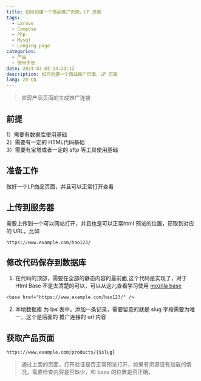 ```yaml
---
title: 如何创建一个商品推广页面，LP 页面
tags:
  - Larave
  - Compose
  - Php
  - Mysql
  - Langing page
categories:
  - 产品
  - 使用手册
date: 2024-03-03 14:23:12
description: 如何创建一个商品推广页面，LP 页面
lang: zh-CN
---
```


> 实现产品页面的生成推广连接

## 前提
1）需要有数据库使用基础  
2）需要有一定的 HTML代码基础  
3）需要有宝塔或者一定的 sftp 等工具使用基础  

## 准备工作
做好一个LP商品页面，并且可以正常打开查看

## 上传到服务器
需要上传到一个可以网站打开，并且也是可以正常html 预览的位置，获取到对应的 URL，比如
```
https://www.example.com/hao123/
```

## 修改代码保存到数据库
1) 在代码的顶部，需要在全部的静态内容的最前面,这个代码是实现了，对于 Html Base 不是太清楚的可以，可以从这儿查看学习使用 [mozilla base](https://developer.mozilla.org/zh-CN/docs/Web/HTML/Element/base)
```
<base href="https://www.example.com/hao123/" />
```
2) 本地数据库 为 lps 表中。添加一条记录，需要留意的就是 slug 字段需要为唯一，这个是后面的 推广连接的 url 内容

## 获取产品页面

```
https://www.example.com/products/{$slug}
```
> 通过上面的页面，打开验证是否正常预览打开，如果有资源没有加载的情况，需要检查内容是否缺少，和 base 的位置是否正确。